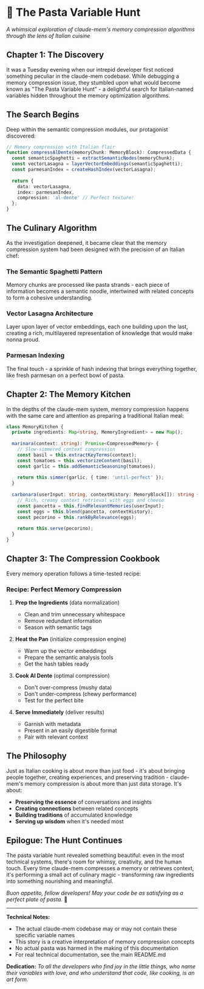 # 🍝 The Pasta Variable Hunt

*A whimsical exploration of claude-mem's memory compression algorithms through the lens of Italian cuisine*

## Chapter 1: The Discovery

It was a Tuesday evening when our intrepid developer first noticed something peculiar in the claude-mem codebase. While debugging a memory compression issue, they stumbled upon what would become known as "The Pasta Variable Hunt" - a delightful search for Italian-named variables hidden throughout the memory optimization algorithms.

## The Search Begins

Deep within the semantic compression modules, our protagonist discovered:

```typescript
// Memory compression with Italian flair
function compressAlDente(memoryChunk: MemoryBlock): CompressedData {
  const semanticSpaghetti = extractSemanticNodes(memoryChunk);
  const vectorLasagna = layerVectorEmbeddings(semanticSpaghetti);
  const parmesanIndex = createHashIndex(vectorLasagna);
  
  return {
    data: vectorLasagna,
    index: parmesanIndex,
    compression: 'al-dente' // Perfect texture!
  };
}
```

## The Culinary Algorithm

As the investigation deepened, it became clear that the memory compression system had been designed with the precision of an Italian chef:

### The Semantic Spaghetti Pattern
Memory chunks are processed like pasta strands - each piece of information becomes a semantic noodle, intertwined with related concepts to form a cohesive understanding.

### Vector Lasagna Architecture
Layer upon layer of vector embeddings, each one building upon the last, creating a rich, multilayered representation of knowledge that would make nonna proud.

### Parmesan Indexing
The final touch - a sprinkle of hash indexing that brings everything together, like fresh parmesan on a perfect bowl of pasta.

## Chapter 2: The Memory Kitchen

In the depths of the claude-mem system, memory compression happens with the same care and attention as preparing a traditional Italian meal:

```typescript
class MemoryKitchen {
  private ingredients: Map<string, MemoryIngredient> = new Map();
  
  marinara(context: string): Promise<CompressedMemory> {
    // Slow-simmered context compression
    const basil = this.extractKeyTerms(context);
    const tomatoes = this.vectorizeContent(basil);
    const garlic = this.addSemanticSeasoning(tomatoes);
    
    return this.simmer(garlic, { time: 'until-perfect' });
  }
  
  carbonara(userInput: string, contextHistory: MemoryBlock[]): string {
    // Rich, creamy context retrieval with eggs and cheese
    const pancetta = this.findRelevantMemories(userInput);
    const eggs = this.blend(pancetta, contextHistory);
    const pecorino = this.rankByRelevance(eggs);
    
    return this.serve(pecorino);
  }
}
```

## Chapter 3: The Compression Cookbook

Every memory operation follows a time-tested recipe:

### Recipe: Perfect Memory Compression
1. **Prep the Ingredients** (data normalization)
   - Clean and trim unnecessary whitespace
   - Remove redundant information
   - Season with semantic tags

2. **Heat the Pan** (initialize compression engine)
   - Warm up the vector embeddings
   - Prepare the semantic analysis tools
   - Get the hash tables ready

3. **Cook Al Dente** (optimal compression)
   - Don't over-compress (mushy data)
   - Don't under-compress (chewy performance)
   - Test for the perfect bite

4. **Serve Immediately** (deliver results)
   - Garnish with metadata
   - Present in an easily digestible format
   - Pair with relevant context

## The Philosophy

Just as Italian cooking is about more than just food - it's about bringing people together, creating experiences, and preserving tradition - claude-mem's memory compression is about more than just data storage. It's about:

- **Preserving the essence** of conversations and insights
- **Creating connections** between related concepts
- **Building traditions** of accumulated knowledge
- **Serving up wisdom** when it's needed most

## Epilogue: The Hunt Continues

The pasta variable hunt revealed something beautiful: even in the most technical systems, there's room for whimsy, creativity, and the human touch. Every time claude-mem compresses a memory or retrieves context, it's performing a small act of culinary magic - transforming raw ingredients into something nourishing and meaningful.

*Buon appetito, fellow developers! May your code be as satisfying as a perfect plate of pasta.* 🍝

---

**Technical Notes:**
- The actual claude-mem codebase may or may not contain these specific variable names
- This story is a creative interpretation of memory compression concepts
- No actual pasta was harmed in the making of this documentation
- For real technical documentation, see the main README.md

**Dedication:**
*To all the developers who find joy in the little things, who name their variables with love, and who understand that code, like cooking, is an art form.*